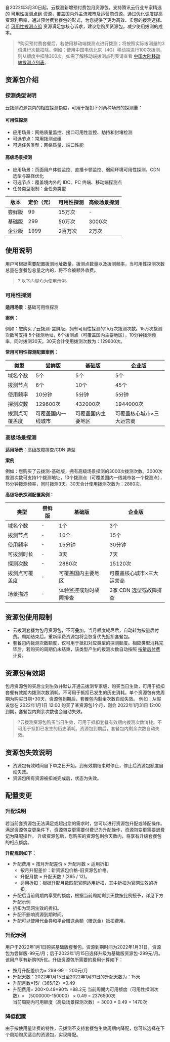 自2022年3月30日起，云拨测新增预付费包月资源包。支持腾讯云行业专家精选的 [可用性拨测点组](https://cloud.tencent.com/document/product/280/70932) 资源，覆盖国内外主流城市及运营商资源。通过优化调度提高资源利用率，通过预付费套餐包的形式，为您提供了更为高效、实惠的拨测选择。若 [可用性拨测点组](https://cloud.tencent.com/document/product/280/70932) 资源满足您核心诉求，建议您购买资源包，减少使用拨测的成本。

>?购买预付费套餐后，若使用移动端拨测点进行拨测；将按照实际拨测量的3倍进行次数扣除。例如：使用中国电信北京（4G）移动端进行100次拨测，则从额度中扣除300次。如需了解移动端拨测点列表请查看 [中国大陆移动端拨测点列表](https://cloud.tencent.com/document/product/280/66246)。

## 资源包介绍

### 探测类型说明

云拨测资源包内的相应探测额度，可用于抵扣下列两种场景的探测量：

#### 可用性探测
- 应用场景：网络质量监控、接口可用性监控、劫持和封堵检测
- 可选节点：常用拨测点组
- 可选任务类型：网络质量、端口性能

#### 高级场景探测
- 应用场景：页面用户体验监控、直播卡顿监控、弱网环境可用性探测、CDN 选型与路径优化
- 可选节点：覆盖境内外的 IDC、PC 终端、移动端探测点
- 任务类型限制：全任务类型

| 版本   | 定价（元） | 可用性探测 | 高级场景探测 |
| ------ | ---------- | ---------- | ------------ |
| 尝鲜版 | 99         | 15万次     | -            |
| 基础版 | 299        | 50万次     | 3000次       |
| 企业版 | 1999       | 2百万次    | 2万次        |

## 使用说明

用户可根据需要配置拨测地址数量，拨测点数量以及拨测频率，当可用性探测次数总量在套餐包总量之内的，将不会被额外收费。

> ?  以下内容均为使用示例。

### 可用性探测

**适用场景**：基础可用性探测

**案例：**

例如：您购买了云拨测-尝鲜版，拥有可用性探测的15万次拨测次数。15万次拨测次数可支持 5个拨测地址，6个拨测点（可覆盖国内主要地区），10分钟拨测频率，同时拨测30天。30天合计使用拨测次数为：129600次。

**常用可用性探测配置案例：**

| 类型           | 尝鲜版             | 基础版             | 企业版                    |
| -------------- | ------------------ | ------------------ | ------------------------- |
| 域名个数       | 5个                | 5个                | 5个                       |
| 拨测节点       | 6个                | 10个               | 45个                      |
| 使用频率       | 10分钟             | 5分钟              | 5分钟                     |
| 探测次数       | 129600次           | 432000次           | 1944000次                 |
| 拨测点可覆盖度 | 可覆盖国内一线城市 | 可覆盖国内主要地区 | 可覆盖核心城市×三大运营商 |



### 高级场景探测

**适用场景**：高级故障排查/CDN 选型

**案例**

例如：您购买了云拨测-基础版，拥有高级场景探测的3000次拨测次数。3000次拨测次数可支持1个拨测地址，10个拨测点（可覆盖国内一线城市各一个拨测点），15分钟拨测频率，同时拨测3天。30天合计使用拨测次数为：2880次。

**高级场景探测配置案例：**

| 类型           | 尝鲜版 | 基础版                 | 企业版                    |
| -------------- | ------ | ---------------------- | ------------------------- |
| 域名个数       | -      | 1个                    | 3个                       |
| 拨测节点       | -      | 10个                   | 15个                      |
| 使用频率       | -      | 15分钟                 | 30分钟                    |
| 可拨测时长     | -      | 3天                    | 7天                       |
| 探测次数       | -      | 2880次                 | 15120次                   |
| 拨测点可覆盖度 | -      | 可覆盖国内主要地区     | 可覆盖核心城市×三大运营商 |
| 场景描述       | -      | 体验监控或短时故障排查 | 3家 CDN 选型或故障排查    |



## 资源包使用限制       
- 云拨测套餐为包月资源包，不可叠加，当月额度耗尽后，自动转为按量后付费。周期结束后，重新续费资源包将会恢复优先抵扣套餐包。
- 套餐包内拨测次数额度，仅可用于抵扣对应类型的探测额度。相应类型消耗完毕后，若购买的周期仍未结束，该类型产生的拨测次数自动按照 [按量后付费](https://cloud.tencent.com/document/product/280/70806) 计费。


## 资源包有效期

包月资源包购买后立刻生效并默认开通云拨测专家版，购买当日生效，可用于抵扣套餐有效期内拨测次数消耗。不可用于抵扣已发生的历史消耗。单个资源包有效周期为购买日期+30天，资源包到期后，套餐包内剩余次数自动失效。
例如：从假设您在 2022年1月1日 12:00 购买了某资源包1个月，则会 2022年1月31日 12:00到期，套餐包内剩余次数也会自动失效。

>?云拨测资源包购买当日生效，可用于抵扣套餐有效期内拨测次数消耗。不可用于抵扣已发生的历史消耗。资源包到期后，套餐包内剩余次数自动失效。

## 资源包失效说明

- 资源包有效时间自下单之日开始，到有效期结束时停止，停止后资源包额度自动失效。
- 资源包所有资源被扣减完成后，状态为失效。



## 配置变更

### 升配说明

若当前套资源包无法满足或超出您的需求时，您可以进行资源包升配或降配操作。满足资源包变更条件下，资源包变更需要付费记为升配操作，资源包变更需要退费记为降配操作。
升级资源包后，您购买的资源包剩余天数内，将享有升级套餐包的相应额度。

**升配规则如下：**
- 升配费用 = 按月升配差价 × 升配月数 × 适用折扣
  - 按月升配差价：新资源包价格-旧资源包价格。
  - 升配月数 = 升配天数 / (365 / 12)。
  - 适用折扣：根据升配月数匹配官网适用折扣，其中折扣为官网生效的折扣。
- 升配后当前周期内享受的额度，根据当前周期剩余天数按比例授予，详见下方升配示例
- 折扣为现网生效的折扣。
- 升配不影响资源到期时间。
- 升配可以使用代金券和平台赠送余额（赠送金）抵扣费用。

### 升配示例

用户于2022年1月1日购买基础版套餐包，资源到期时间为2022年1月31日，资源包为尝鲜版-99元/月；后于2022年1月15日选择升级为基础版资源包-299元/月。
该用户享有新购9折优。升级资源包所需要的费用计算如下：

-  按月升配差价为= 299-99 = 200元/月
-  升配天数：2022年1月15日至2022年1月31日的升配天数为：15天 
-  升配月数=15/（365/12）=0.49
-  升配费用= 200×0.49×90% =88.2元
   当前周期内可用额度（可用性探测次数）=  （5000000-150000） × 0.49 = 2376500次                 
   当前周期内可用额度（高级场景探测次数）= 3000 × 0.49 = 1470次



### 降低配置

由于按使用量计费的特性，云拨测不支持套餐包生效周期内降配，您可以选择在下个周期购买适合的资源包，实现降配。
